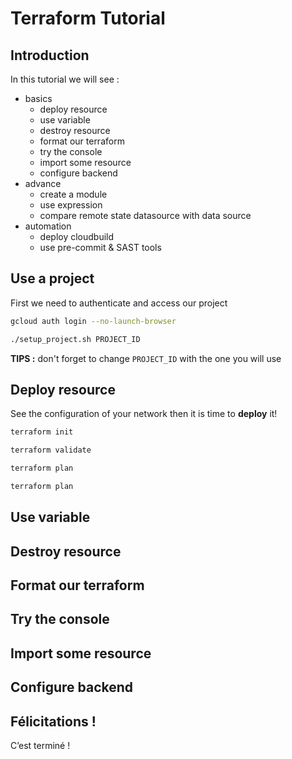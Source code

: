 # Terraform Tutorial
## Introduction
In this tutorial we will see :
- basics
    - deploy resource
    - use variable
    - destroy resource
    - format our terraform
    - try the console
    - import some resource
    - configure backend
- advance
    - create a module
    - use expression
    - compare remote state datasource with data source
- automation    
    - deploy cloudbuild
    - use pre-commit & SAST tools

## Use a project

First we need to authenticate and access our project
```bash
gcloud auth login --no-launch-browser
```
```bash
./setup_project.sh PROJECT_ID
```
**TIPS :** don't forget to change `PROJECT_ID` with the one you will use
## Deploy resource

<walkthrough-editor-select-regex filePath="basic/main.tf"></walkthrough-editor-select-regex>

See the configuration of your network then it is time to **deploy** it!

```bash
terraform init
```

```bash
terraform validate
```

```bash
terraform plan
```

```bash
terraform plan
```

## Use variable
## Destroy resource
## Format our terraform
## Try the console
## Import some resource
## Configure backend

## Félicitations !

<walkthrough-conclusion-trophy></walkthrough-conclusion-trophy>

C’est terminé !